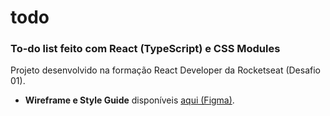 # todo   

### To-do list feito com React (TypeScript) e CSS Modules
Projeto desenvolvido na formação React Developer da Rocketseat (Desafio 01).

- **Wireframe e Style Guide** disponíveis [aqui (Figma)](https://www.figma.com/file/0n0zDN7zbzhRbaEO74Xesx/ToDo-List/duplicate).  